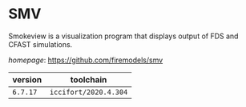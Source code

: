 # SMV

Smokeview is a visualization program that displays output of FDS and CFAST simulations.

*homepage*: <https://github.com/firemodels/smv>

version | toolchain
--------|----------
``6.7.17`` | ``iccifort/2020.4.304``
